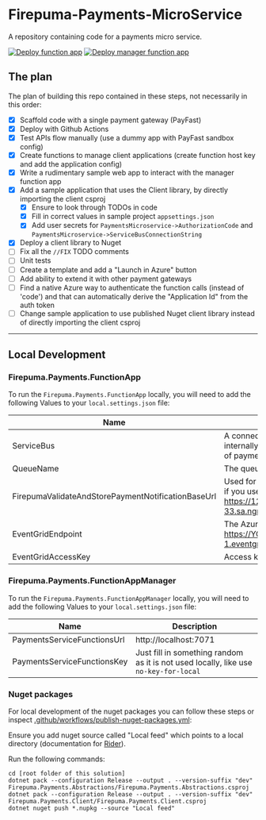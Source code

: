 # Firepuma-Payments-MicroService

A repository containing code for a payments micro service.

[![Deploy function app](https://github.com/francoishill/Firepuma-Payments-MicroService/actions/workflows/deploy-function-app.yml/badge.svg)](https://github.com/francoishill/Firepuma-Payments-MicroService/actions/workflows/deploy-function-app.yml)
[![Deploy manager function app](https://github.com/francoishill/Firepuma-Payments-MicroService/actions/workflows/deploy-function-app-manager.yml/badge.svg)](https://github.com/francoishill/Firepuma-Payments-MicroService/actions/workflows/deploy-function-app-manager.yml)

## The plan

The plan of building this repo contained in these steps, not necessarily in this order:

* [x] Scaffold code with a single payment gateway (PayFast)
* [x] Deploy with Github Actions
* [x] Test APIs flow manually (use a dummy app with PayFast sandbox config)
* [x] Create functions to manage client applications (create function host key and add the application config)
* [x] Write a rudimentary sample web app to interact with the manager function app
* [x] Add a sample application that uses the Client library, by directly importing the client csproj
    * [x] Ensure to look through TODOs in code
    * [x] Fill in correct values in sample project `appsettings.json`
    * [x] Add user secrets for `PaymentsMicroservice->AuthorizationCode` and `PaymentsMicroservice->ServiceBusConnectionString`
* [x] Deploy a client library to Nuget
* [ ] Fix all the `//FIX` TODO comments
* [ ] Unit tests
* [ ] Create a template and add a "Launch in Azure" button
* [ ] Add ability to extend it with other payment gateways
* [ ] Find a native Azure way to authenticate the function calls (instead of 'code') and that can automatically derive the "Application Id" from the auth token
* [ ] Change sample application to use published Nuget client library instead of directly importing the client csproj

--------------------------------------------------------------------

## Local Development

### Firepuma.Payments.FunctionApp

To run the `Firepuma.Payments.FunctionApp` locally, you will need to add the following Values to your `local.settings.json` file:

| Name                                               | Description                                                                                                                                                                                                            |
|----------------------------------------------------|------------------------------------------------------------------------------------------------------------------------------------------------------------------------------------------------------------------------|
| ServiceBus                                         | A connection string to the service bus that will be used internally for the payments service (to drop notifications of payment systems unto it for better robustness)                                                  |
| QueueName                                          | The queue name to use in the service bus                                                                                                                                                                               |
| FirepumaValidateAndStorePaymentNotificationBaseUrl | Used for the callback/notification of 3rd party services; if you use [`ngrok http 7071`](https://ngrok.com/), it will be something like https://123c-123-123-22-33.sa.ngrok.io/api/ValidateAndStorePaymentNotification |
| EventGridEndpoint                                  | The Azure Event Grid custom topic endpoint, ie. https://YOUR-GRID-TOPIC.eastus2-1.eventgrid.azure.net/api/events                                                                                                       |
| EventGridAccessKey                                 | Access key to your event grid                                                                                                                                                                                          |

### Firepuma.Payments.FunctionAppManager

To run the `Firepuma.Payments.FunctionAppManager` locally, you will need to add the following Values to your `local.settings.json` file:

| Name                        | Description                                                                          |
|-----------------------------|--------------------------------------------------------------------------------------|
| PaymentsServiceFunctionsUrl | http://localhost:7071                                                                |
| PaymentsServiceFunctionsKey | Just fill in something random as it is not used locally, like use `no-key-for-local` |

### Nuget packages

For local development of the nuget packages you can follow these steps or inspect [.github/workflows/publish-nuget-packages.yml](.github/workflows/publish-nuget-packages.yml):

Ensure you add nuget source called "Local feed" which points to a local directory (documentation for [Rider](https://www.jetbrains.com/help/rider/2022.1/Reference_Windows_NuGet.html#sources-tab)).

Run the following commands:

```shell
cd [root folder of this solution]
dotnet pack --configuration Release --output . --version-suffix "dev" Firepuma.Payments.Abstractions/Firepuma.Payments.Abstractions.csproj
dotnet pack --configuration Release --output . --version-suffix "dev" Firepuma.Payments.Client/Firepuma.Payments.Client.csproj
dotnet nuget push *.nupkg --source "Local feed"
```
